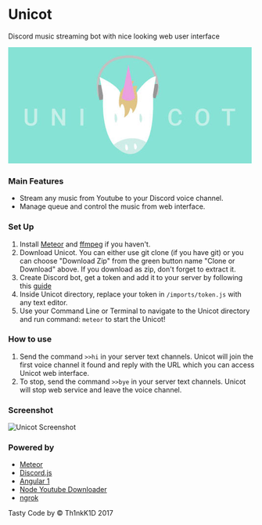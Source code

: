# Unicot
Discord music streaming bot with nice looking web user interface

![Unicot](https://github.com/Th1nkK1D/unicot/blob/master/public/unicot_banner.jpg?raw=true)

### Main Features
- Stream any music from Youtube to your Discord voice channel.
- Manage queue and control the music from web interface.

### Set Up
1. Install [Meteor](https://www.meteor.com/install) and [ffmpeg](https://github.com/adaptlearning/adapt_authoring/wiki/Installing-FFmpeg) if you haven't.
2. Download Unicot. You can either use git clone (if you have git) or you can choose "Download Zip" from the green button name "Clone or Download" above. If you download as zip, don't forget to extract it.
3. Create Discord bot, get a token and add it to your server by following this [guide](https://github.com/reactiflux/discord-irc/wiki/Creating-a-discord-bot-&-getting-a-token)
4. Inside Unicot directory, replace your token in `/imports/token.js` with any text editor.
5. Use your Command Line or Terminal to navigate to the Unicot directory and run command: `meteor` to start the Unicot!

### How to use
1. Send the command `>>hi` in your server text channels. Unicot will join the first voice channel it found and reply with the URL which you can access Unicot web interface.
2. To stop, send the command `>>bye` in your server text channels. Unicot will stop web service and leave the voice channel.

### Screenshot
![Unicot Screenshot](https://drive.google.com/uc?id=0ByEaNyGcU8ccX2l3TnpxT3BTUnc)

### Powered by
- [Meteor](https://www.meteor.com)
- [Discord.js](https://discord.js.org/)
- [Angular 1](https://angularjs.org)
- [Node Youtube Downloader](https://github.com/fent/node-ytdl-core)
- [ngrok](https://ngrok.com)

Tasty Code by © Th1nkK1D 2017